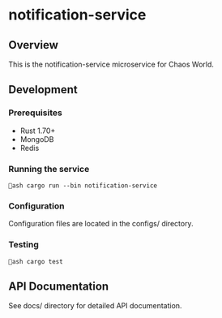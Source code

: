 # notification-service

## Overview
This is the notification-service microservice for Chaos World.

## Development

### Prerequisites
- Rust 1.70+
- MongoDB
- Redis

### Running the service
`ash
cargo run --bin notification-service
`

### Configuration
Configuration files are located in the configs/ directory.

### Testing
`ash
cargo test
`

## API Documentation
See docs/ directory for detailed API documentation.
